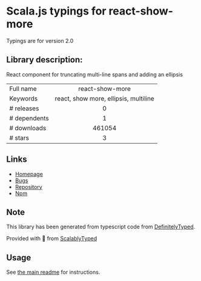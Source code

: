 
# Scala.js typings for react-show-more

Typings are for version 2.0

## Library description:
React component for truncating multi-line spans and adding an ellipsis

|                    |                 |
| ------------------ | :-------------: |
| Full name          | react-show-more |
| Keywords           | react, show more, ellipsis, multiline |
| # releases         | 0 |
| # dependents       | 1 |
| # downloads        | 461054 |
| # stars            | 3 |

## Links
- [Homepage](https://github.com/One-com/react-show-more)
- [Bugs](https://github.com/One-com/react-show-more/issues)
- [Repository](https://github.com/One-com/react-show-more)
- [Npm](https://www.npmjs.com/package/react-show-more)
    


## Note
This library has been generated from typescript code from [DefinitelyTyped](https://definitelytyped.org).

Provided with :purple_heart: from [ScalablyTyped](https://github.com/oyvindberg/ScalablyTyped)

## Usage
See [the main readme](../../readme.md) for instructions.


